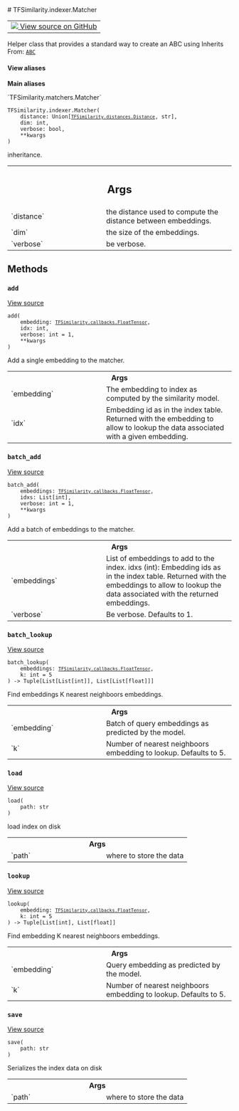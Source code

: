 
<div itemscope itemtype="http://developers.google.com/ReferenceObject">
<meta itemprop="name" content="TFSimilarity.indexer.Matcher" />
<meta itemprop="path" content="Stable" />
<meta itemprop="property" content="__init__"/>
<meta itemprop="property" content="add"/>
<meta itemprop="property" content="batch_add"/>
<meta itemprop="property" content="batch_lookup"/>
<meta itemprop="property" content="load"/>
<meta itemprop="property" content="lookup"/>
<meta itemprop="property" content="save"/>
</div>
# TFSimilarity.indexer.Matcher
<!-- Insert buttons and diff -->
<table class="tfo-notebook-buttons tfo-api nocontent" align="left">
<td>
  <a target="_blank" href="https://github.com/tensorflow/similarity/blob/main/tensorflow_similarity/matchers/matcher.py#L7-L98">
    <img src="https://www.tensorflow.org/images/GitHub-Mark-32px.png" />
    View source on GitHub
  </a>
</td>
</table>

Helper class that provides a standard way to create an ABC using
Inherits From: [`ABC`](../../TFSimilarity/distances/ABC.md)
<section class="expandable">
  <h4 class="showalways">View aliases</h4>
  <p>
<b>Main aliases</b>
<p>`TFSimilarity.matchers.Matcher`</p>
</p>
</section>
<pre class="devsite-click-to-copy prettyprint lang-py tfo-signature-link">
<code>TFSimilarity.indexer.Matcher(
    distance: Union[<a href="../../TFSimilarity/distances/Distance.md"><code>TFSimilarity.distances.Distance</code></a>, str],
    dim: int,
    verbose: bool,
    **kwargs
)
</code></pre>

<!-- Placeholder for "Used in" -->
inheritance.
<!-- Tabular view -->
 <table class="responsive fixed orange">
<colgroup><col width="214px"><col></colgroup>
<tr><th colspan="2"><h2 class="add-link">Args</h2></th></tr>
<tr>
<td>
`distance`
</td>
<td>
the distance used to compute the distance between
embeddings.
</td>
</tr><tr>
<td>
`dim`
</td>
<td>
the size of the embeddings.
</td>
</tr><tr>
<td>
`verbose`
</td>
<td>
be verbose.
</td>
</tr>
</table>

## Methods
<h3 id="add"><code>add</code></h3>
<a target="_blank" href="https://github.com/tensorflow/similarity/blob/main/tensorflow_similarity/matchers/matcher.py#L26-L42">View source</a>
<pre class="devsite-click-to-copy prettyprint lang-py tfo-signature-link">
<code>add(
    embedding: <a href="../../TFSimilarity/callbacks/FloatTensor.md"><code>TFSimilarity.callbacks.FloatTensor</code></a>,
    idx: int,
    verbose: int = 1,
    **kwargs
)
</code></pre>
Add a single embedding to the matcher.

<!-- Tabular view -->
 <table class="responsive fixed orange">
<colgroup><col width="214px"><col></colgroup>
<tr><th colspan="2">Args</th></tr>
<tr>
<td>
`embedding`
</td>
<td>
The embedding to index as computed by
the similarity model.
</td>
</tr><tr>
<td>
`idx`
</td>
<td>
Embedding id as in the index table.
Returned with the embedding to allow to lookup
the data associated with a given embedding.
</td>
</tr>
</table>

<h3 id="batch_add"><code>batch_add</code></h3>
<a target="_blank" href="https://github.com/tensorflow/similarity/blob/main/tensorflow_similarity/matchers/matcher.py#L44-L60">View source</a>
<pre class="devsite-click-to-copy prettyprint lang-py tfo-signature-link">
<code>batch_add(
    embeddings: <a href="../../TFSimilarity/callbacks/FloatTensor.md"><code>TFSimilarity.callbacks.FloatTensor</code></a>,
    idxs: List[int],
    verbose: int = 1,
    **kwargs
)
</code></pre>
Add a batch of embeddings to the matcher.

<!-- Tabular view -->
 <table class="responsive fixed orange">
<colgroup><col width="214px"><col></colgroup>
<tr><th colspan="2">Args</th></tr>
<tr>
<td>
`embeddings`
</td>
<td>
List of embeddings to add to the index.
idxs (int): Embedding ids as in the index table. Returned with
the embeddings to allow to lookup the data associated
with the returned embeddings.
</td>
</tr><tr>
<td>
`verbose`
</td>
<td>
Be verbose. Defaults to 1.
</td>
</tr>
</table>

<h3 id="batch_lookup"><code>batch_lookup</code></h3>
<a target="_blank" href="https://github.com/tensorflow/similarity/blob/main/tensorflow_similarity/matchers/matcher.py#L73-L82">View source</a>
<pre class="devsite-click-to-copy prettyprint lang-py tfo-signature-link">
<code>batch_lookup(
    embeddings: <a href="../../TFSimilarity/callbacks/FloatTensor.md"><code>TFSimilarity.callbacks.FloatTensor</code></a>,
    k: int = 5
) -> Tuple[List[List[int]], List[List[float]]]
</code></pre>
Find embeddings K nearest neighboors embeddings.

<!-- Tabular view -->
 <table class="responsive fixed orange">
<colgroup><col width="214px"><col></colgroup>
<tr><th colspan="2">Args</th></tr>
<tr>
<td>
`embedding`
</td>
<td>
Batch of query embeddings as predicted by the model.
</td>
</tr><tr>
<td>
`k`
</td>
<td>
Number of nearest neighboors embedding to lookup. Defaults to 5.
</td>
</tr>
</table>

<h3 id="load"><code>load</code></h3>
<a target="_blank" href="https://github.com/tensorflow/similarity/blob/main/tensorflow_similarity/matchers/matcher.py#L92-L98">View source</a>
<pre class="devsite-click-to-copy prettyprint lang-py tfo-signature-link">
<code>load(
    path: str
)
</code></pre>
load index on disk

<!-- Tabular view -->
 <table class="responsive fixed orange">
<colgroup><col width="214px"><col></colgroup>
<tr><th colspan="2">Args</th></tr>
<tr>
<td>
`path`
</td>
<td>
where to store the data
</td>
</tr>
</table>

<h3 id="lookup"><code>lookup</code></h3>
<a target="_blank" href="https://github.com/tensorflow/similarity/blob/main/tensorflow_similarity/matchers/matcher.py#L62-L71">View source</a>
<pre class="devsite-click-to-copy prettyprint lang-py tfo-signature-link">
<code>lookup(
    embedding: <a href="../../TFSimilarity/callbacks/FloatTensor.md"><code>TFSimilarity.callbacks.FloatTensor</code></a>,
    k: int = 5
) -> Tuple[List[int], List[float]]
</code></pre>
Find embedding K nearest neighboors embeddings.

<!-- Tabular view -->
 <table class="responsive fixed orange">
<colgroup><col width="214px"><col></colgroup>
<tr><th colspan="2">Args</th></tr>
<tr>
<td>
`embedding`
</td>
<td>
Query embedding as predicted by the model.
</td>
</tr><tr>
<td>
`k`
</td>
<td>
Number of nearest neighboors embedding to lookup. Defaults to 5.
</td>
</tr>
</table>

<h3 id="save"><code>save</code></h3>
<a target="_blank" href="https://github.com/tensorflow/similarity/blob/main/tensorflow_similarity/matchers/matcher.py#L84-L90">View source</a>
<pre class="devsite-click-to-copy prettyprint lang-py tfo-signature-link">
<code>save(
    path: str
)
</code></pre>
Serializes the index data on disk

<!-- Tabular view -->
 <table class="responsive fixed orange">
<colgroup><col width="214px"><col></colgroup>
<tr><th colspan="2">Args</th></tr>
<tr>
<td>
`path`
</td>
<td>
where to store the data
</td>
</tr>
</table>


